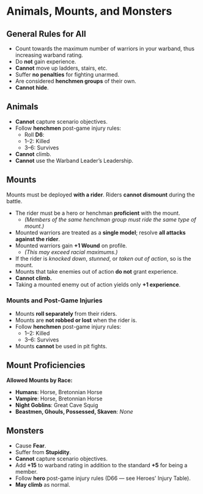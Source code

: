 # Animals, Mounts, and Monsters
## General Rules for All
- Count towards the maximum number of warriors in your warband, thus increasing warband rating.
- Do **not** gain experience.
- **Cannot** move up ladders, stairs, etc.
- Suffer **no penalties** for fighting unarmed.
- Are considered **henchmen groups** of their own.
- **Cannot hide**.
## Animals
- **Cannot** capture scenario objectives.
- Follow **henchmen** post-game injury rules:
   - Roll **D6**:
    - 1–2: Killed
    - 3–6: Survives
- **Cannot** climb.
- **Cannot** use the Warband Leader’s Leadership.
## Mounts
Mounts must be deployed **with a rider**. Riders **cannot dismount** during the battle.
- The rider must be a hero or henchman **proficient** with the mount.
   - _(Members of the same henchman group must ride the same type of mount.)_
- Mounted warriors are treated as a **single model**; resolve **all attacks against the rider**.
- Mounted warriors gain **+1 Wound** on profile.
   - _(This may exceed racial maximums.)_
- If the rider is _knocked down_, _stunned_, or _taken out of action_, so is the mount.
- Mounts that take enemies out of action **do not** grant experience.
- **Cannot climb.**
- Taking a mounted enemy out of action yields only **+1 experience**.
### Mounts and Post-Game Injuries
- Mounts **roll separately** from their riders.
- Mounts are **not robbed or lost** when the rider is.
- Follow **henchmen** post-game injury rules:
   - 1–2: Killed
   - 3–6: Survives
- Mounts **cannot** be used in pit fights.
## Mount Proficiencies
**Allowed Mounts by Race:**
- **Humans**: Horse, Bretonnian Horse
- **Vampire**: Horse, Bretonnian Horse
- **Night Goblins**: Great Cave Squig
- **Beastmen, Ghouls, Possessed, Skaven**: _None_
## Monsters
- Cause **Fear**.
- Suffer from **Stupidity**.
- **Cannot** capture scenario objectives.
- Add **+15** to warband rating in addition to the standard **+5** for being a member.
- Follow **hero** post-game injury rules (D66 — see Heroes' Injury Table).
- **May climb** as normal.